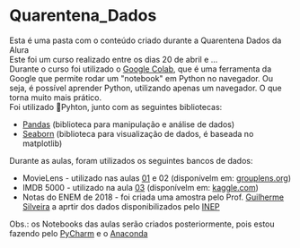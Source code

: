 <h1>Quarentena_Dados</h1>
<p>
  Esta é uma pasta com o conteúdo criado durante a Quarentena Dados da Alura <br>
  Este foi um curso realizado entre os dias 20 de abril e ... <br>
  Durante o curso foi utilizado o <a href="https://colab.research.google.com">Google Colab</a>,  que é uma ferramenta da Google que permite rodar um "notebook" em Python no navegador. Ou seja, é possível aprender Python, utilizando apenas um navegador. O que torna muito mais prático.<br>
  Foi utilizado &#xf3e2;Pyhton, junto com as seguintes bibliotecas: 
</p>

<ul>
    <li><a href="https://pandas.pydata.org/">Pandas</a> (biblioteca para manipulação e análise de dados)
    <li><a href="https://seaborn.pydata.org/">Seaborn</a> (biblioteca para visualização de dados, é baseada no matplotlib)
</ul>

<p>Durante as aulas, foram utilizados os seguintes bancos de dados:</p>

<ul>
    <li>MovieLens - utilizado nas aulas <a href=https://colab.research.google.com/drive/1Uww_9N-OPJI6_tc9dVSHN73T1uLFwBHb">01</a>
      e 02 (disponívelm em:  <a href="https://grouplens.org/datasets/movielens''       /">grouplens.org</a>) 
    <li>IMDB 5000 - utilizado na aula 
      <a href="https://colab.research.google.com/drive/1sHysTa71kNHwAwbjJkMqKIn0I1FikB1C#scrollTo=HNPXHZ8NeCLA">03</a> (disponívelm em:  <a href="https://www.kaggle.com/carolzhangdc/imdb-5000-movie-  dataset">kaggle.com</a>)
      <li>Notas do ENEM de 2018 - foi criada uma amostra pelo Prof. <a href="https://github.com/guilhermesilveira/enem-2018">Guilherme Silveira</a> a aprtir dos dados disponibilizados pelo <a href="http://inep.gov.br/microdados">INEP</a> 
      <a href=""></a>
</ul>

<p>Obs.: os Notebooks das aulas serão criados posteriormente, pois estou fazendo pelo <a href="https://www.jetbrains.com/pycharm/">PyCharm</a>  e o <a href="https://www.anaconda.com/distribution/">Anaconda</a></p>

